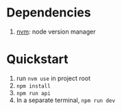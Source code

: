 # Dependencies

1. [nvm](https://github.com/creationix/nvm#installation): node version manager

# Quickstart
1. run `nvm use` in project root
1. `npm install`
1. `npm run api`
1. In a separate terminal, `npm run dev`

